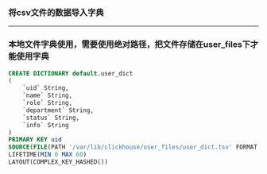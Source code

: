 ### 将csv文件的数据导入字典

---

### 本地文件字典使用，需要使用绝对路径，把文件存储在user_files下才能使用字典

```sql
CREATE DICTIONARY default.user_dict
(
    `uid` String,
    `name` String,
    `role` String,
    `department` String,
    `status` String,
    `info` String
)
PRIMARY KEY uid
SOURCE(FILE(PATH '/var/lib/clickhouse/user_files/user_dict.tsv' FORMAT 'TabSeparatedWithNames'))
LIFETIME(MIN 0 MAX 60)
LAYOUT(COMPLEX_KEY_HASHED())
```